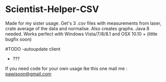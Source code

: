# Scientist-Helper-CSV
Made for my sister usage. Get's 3 .csv files with measurements from laser, crate average of the data and normalise. Also creates graphs. Java 8 needed.
Works perfect with Windows Vista/7/8/8.1 and OSX 10.10 + (little bugfix soon)


#TODO
-autoupdate client 
- ??? 

If you need code for your own usage lke this one mail me : pawisoon@gmail.com 
